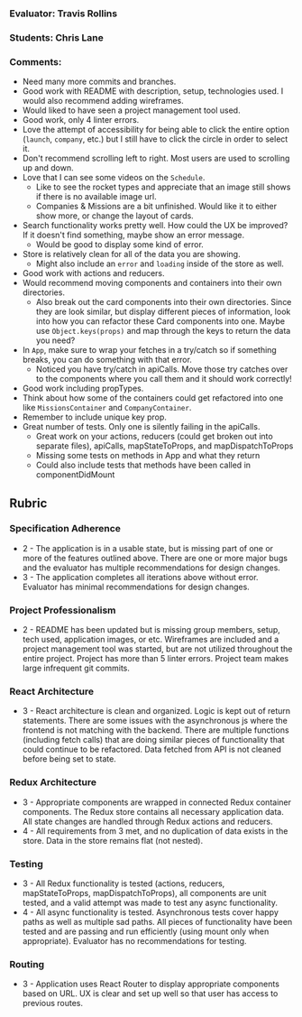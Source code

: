 ### Evaluator: Travis Rollins
### Students: Chris Lane
### Comments:
* Need many more commits and branches.
* Good work with README with description, setup, technologies used.  I would also recommend adding wireframes.
* Would liked to have seen a project management tool used.
* Good work, only 4 linter errors.
* Love the attempt of accessibility for being able to click the entire option (`launch`, `company`, etc.) but I still have to click the circle in order to select it.
* Don't recommend scrolling left to right.  Most users are used to scrolling up and down.
* Love that I can see some videos on the `Schedule`.  
  * Like to see the rocket types and appreciate that an image still shows if there is no available image url.
  * Companies & Missions are a bit unfinished.  Would like it to either show more, or change the layout of cards.
* Search functionality works pretty well.  How could the UX be improved?  If it doesn't find something, maybe show an error message.
  * Would be good to display some kind of error.
* Store is relatively clean for all of the data you are showing.
  * Might also include an `error` and `loading` inside of the store as well.
* Good work with actions and reducers.
* Would recommend moving components and containers into their own directories.
  * Also break out the card components into their own directories.  Since they are look similar, but display different pieces of information, look into how you can refactor these Card components into one.  Maybe use `Object.keys(props)` and map through the keys to return the data you need?
* In `App`, make sure to wrap your fetches in a try/catch so if something breaks, you can do something with that error.
  * Noticed you have try/catch in apiCalls.  Move those try catches over to the components where you call them and it should work correctly! 
* Good work including propTypes.
* Think about how some of the containers could get refactored into one like `MissionsContainer` and `CompanyContainer`.
* Remember to include unique key prop.
* Great number of tests.  Only one is silently failing in the apiCalls.
  * Great work on your actions, reducers (could get broken out into separate files), apiCalls, mapStateToProps, and mapDispatchToProps
  * Missing some tests on methods in App and what they return 
  * Could also include tests that methods have been called in componentDidMount

## Rubric 

### Specification Adherence

* 2 - The application is in a usable state, but is missing part of one or more of the features outlined above. There are one or more major bugs and the evaluator has multiple recommendations for design changes.
* 3 - The application completes all iterations above without error. Evaluator has minimal recommendations for design changes.

### Project Professionalism

* 2 -  README has been updated but is missing group members, setup, tech used, application images, or etc.  Wireframes are included and a project management tool was started, but are not utilized throughout the entire project. Project has more than 5 linter errors. Project team makes large infrequent git commits. 

### React Architecture

* 3 - React architecture is clean and organized.  Logic is kept out of return statements.  There are some issues with the asynchronous js where the frontend is not matching with the backend.  There are multiple functions (including fetch calls) that are doing similar pieces of functionality that could continue to be refactored. Data fetched from API is not cleaned before being set to state.

### Redux Architecture

* 3 - Appropriate components are wrapped in connected Redux container components. The Redux store contains all necessary application data. All state changes are handled through Redux actions and reducers.
* 4 - All requirements from 3 met, and no duplication of data exists in the
  store. Data in the store remains flat (not nested).

### Testing

* 3 - All Redux functionality is tested (actions, reducers, mapStateToProps, mapDispatchToProps), all components are unit tested, and a valid attempt was made to test any async functionality.
* 4 - All async functionality is tested.   Asynchronous tests cover happy paths as well as multiple sad paths.  All pieces of functionality have been tested and are passing and run efficiently (using mount only when appropriate). Evaluator has no recommendations for testing.

### Routing

* 3 - Application uses React Router to display appropriate components based on URL.  UX is clear and set up well so that user has access to previous routes.